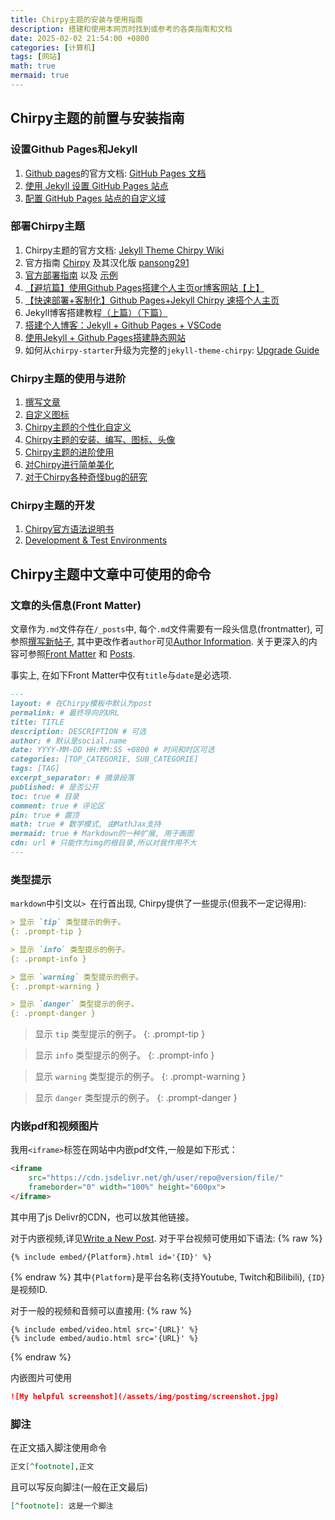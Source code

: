 ```yaml
---
title: Chirpy主题的安装与使用指南
description: 搭建和使用本网页时找到或参考的各类指南和文档
date: 2025-02-02 21:54:00 +0800
categories: [计算机]
tags: [网站]
math: true
mermaid: true
---
```


## Chirpy主题的前置与安装指南

### 设置Github Pages和Jekyll

1. [Github pages](https://pages.github.com/)的官方文档: [GitHub Pages 文档](https://docs.github.com/zh/pages)
2. [使用 Jekyll 设置 GitHub Pages 站点](https://docs.github.com/zh/pages/setting-up-a-github-pages-site-with-jekyllsetting-up-a-github-pages-site-with-jekyll)
3. [配置 GitHub Pages 站点的自定义域](https://docs.github.com/zh/pages/configuring-a-custom-domain-for-your-github-pages-site)

### 部署Chirpy主题

1. Chirpy主题的官方文档: [Jekyll Theme Chirpy Wiki](https://github.com/cotes2020/jekyll-theme-chirpy/wiki)
2. 官方指南 [Chirpy](https://chirpy.cotes.page) 及其汉化版 [pansong291](https://pansong291.github.io/chirpy-demo-zhCN)
3.  [官方部署指南](https://chirpy.cotes.page/posts/getting-started/) 以及 [示例](https://chirpy.cotes.page/posts/text-and-typography/)
4. [【避坑篇】使用Github Pages搭建个人主页or博客网站【上】](https://zhuanlan.zhihu.com/p/641525444)
5. [【快速部署+客制化】Github Pages+Jekyll Chirpy 速搭个人主页](https://zhuanlan.zhihu.com/p/695291923)
6. Jekyll博客搭建教程[（上篇）](https://ittousei.github.io/posts/build-my-blog-1/)[（下篇）](https://ittousei.github.io/posts/build-my-blog-2/)
7. [搭建个人博客：Jekyll + Github Pages + VSCode](https://zjpzhao.github.io/posts/jekyll-githubpages/)
8. [使用Jekyll + Github Pages搭建静态网站](https://www.cnblogs.com/duanguyuan/p/16126654.html)
9. 如何从`chirpy-starter`升级为完整的`jekyll-theme-chirpy`: [Upgrade Guide](https://github.com/cotes2020/jekyll-theme-chirpy/wiki/Upgrade-Guide)

### Chirpy主题的使用与进阶

1. [撰写文章](https://chirpy.cotes.page/posts/write-a-new-post/)
2. [自定义图标](https://chirpy.cotes.page/posts/customize-the-favicon/)
3. [Chirpy主题的个性化自定义](https://hintryer.github.io/posts/Chirpy%E4%B8%BB%E9%A2%98%E7%9A%84%E4%B8%AA%E6%80%A7%E5%8C%96%E8%87%AA%E5%AE%9A%E4%B9%89/)
4. [Chirpy主题的安装、编写、图标、头像](https://hintryer.github.io/posts/Chirpy%E4%B8%BB%E9%A2%98%E7%9A%84%E5%AE%89%E8%A3%85-%E7%BC%96%E5%86%99-%E5%9B%BE%E6%A0%87-%E5%A4%B4%E5%83%8F/)
5. [Chirpy主题的进阶使用](https://ittousei.github.io/posts/customize-my-blog/)
6. [对Chirpy进行简单美化](https://manalogues.com/posts/%E5%AF%B9Chirpy%E8%BF%9B%E8%A1%8C%E7%AE%80%E5%8D%95%E7%BE%8E%E5%8C%96)
7. [对于Chirpy各种奇怪bug的研究](https://manalogues.com/posts/%E5%AF%B9%E4%BA%8EChirpy%E5%90%84%E7%A7%8D%E5%A5%87%E6%80%AAbug%E7%9A%84%E7%A0%94%E7%A9%B6)

### Chirpy主题的开发

1. [Chirpy官方语法说明书](https://blandalpha.github.io/posts/Chirpy_+Official_handybook/)
2. [Development & Test Environments](https://github.com/cotes2020/jekyll-theme-chirpy/wiki/Development-&-Test-Environments)

## Chirpy主题中文章中可使用的命令

### 文章的头信息(Front Matter)

文章作为`.md`文件存在`/_posts`中, 每个`.md`文件需要有一段头信息(frontmatter), 可参照[撰写新帖子](https://pansong291.github.io/chirpy-demo-zhCN/posts/write-a-new-post/), 其中更改作者`author`可见[Author Information](https://chirpy.cotes.page/posts/write-a-new-post/#author-information). 关于更深入的内容可参照[Front Matter](https://jekyllrb.com/docs/front-matter/) 和 [Posts](https://jekyllrb.com/docs/posts/).

事实上, 在如下Front Matter中仅有`title`与`date`是必选项.

```markdown
---
layout: # 在Chirpy模板中默认为post
permalink: # 最终导向的URL
title: TITLE
description: DESCRIPTION # 可选
author: # 默认是social.name
date: YYYY-MM-DD HH:MM:SS +0800 # 时间和时区可选
categories: [TOP_CATEGORIE, SUB_CATEGORIE] 
tags: [TAG]
excerpt_separator: # 摘录段落
published: # 是否公开
toc: true # 目录
comment: true # 评论区
pin: true # 置顶
math: true # 数学模式, 由MathJax支持
mermaid: true # Markdown的一种扩展, 用于画图
cdn: url # 只能作为img的根目录,所以对我作用不大
---
```

### 类型提示

`markdown`中引文以`> `在行首出现, Chirpy提供了一些提示(但我不一定记得用):

```markdown
> 显示 `tip` 类型提示的例子。
{: .prompt-tip }

> 显示 `info` 类型提示的例子。
{: .prompt-info }

> 显示 `warning` 类型提示的例子。
{: .prompt-warning }

> 显示 `danger` 类型提示的例子。
{: .prompt-danger }
```

> 显示 `tip` 类型提示的例子。
{: .prompt-tip }

> 显示 `info` 类型提示的例子。
{: .prompt-info }

> 显示 `warning` 类型提示的例子。
{: .prompt-warning }

> 显示 `danger` 类型提示的例子。
{: .prompt-danger }

### 内嵌pdf和视频图片

我用`<iframe>`标签在网站中内嵌pdf文件,一般是如下形式：

```html
<iframe 
    src="https://cdn.jsdelivr.net/gh/user/repo@version/file/"
    frameborder="0" width="100%" height="600px">
</iframe>
```

其中用了js Delivr的CDN，也可以放其他链接。

对于内嵌视频,详见[Write a New Post](https://chirpy.cotes.page/posts/write-a-new-post/#video). 对于平台视频可使用如下语法:
{% raw %}
```liquid
{% include embed/{Platform}.html id='{ID}' %}
```
{% endraw %}
其中`{Platform}`是平台名称(支持Youtube, Twitch和Bilibili), `{ID}`是视频ID.

对于一般的视频和音频可以直接用:
{% raw %}
```liquid
{% include embed/video.html src='{URL}' %}
{% include embed/audio.html src='{URL}' %}
```
{% endraw %}

内嵌图片可使用
```markdown
![My helpful screenshot](/assets/img/postimg/screenshot.jpg)
```

### 脚注

在正文插入脚注使用命令
```markdown
正文[^footnote],正文
```
且可以写反向脚注(一般在正文最后)
```markdown
[^footnote]: 这是一个脚注
```